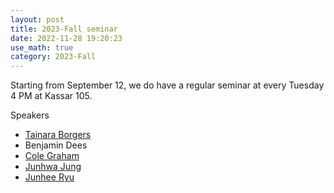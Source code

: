 ```yaml
---
layout: post
title: 2023-Fall seminar
date: 2022-11-28 19:20:23 
use_math: true
category: 2023-Fall
---
```

 

Starting from September 12, we do have a regular seminar at every Tuesday 4 PM at Kassar 105. 

Speakers 

- [Tainara Borgers](https://sites.google.com/brown.edu/tainaraborgeswebpage/home)
- Benjamin Dees
- [Cole Graham](https://colegraham.net)
- [Junhwa Jung](https://appliedmath.brown.edu/people/junhwa-jung)
- [Junhee Ryu](https://sites.google.com/view/junheeryu)

